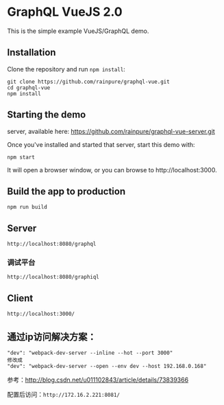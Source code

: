 # GraphQL VueJS 2.0 

This is the simple example VueJS/GraphQL demo.

## Installation

Clone the repository and run `npm install`:

```
git clone https://github.com/rainpure/graphql-vue.git
cd graphql-vue
npm install
```

## Starting the demo

server, available here: https://github.com/rainpure/graphql-vue-server.git

Once you've installed and started that server, start this demo with:

```
npm start
```

It will open a browser window, or you can browse to http://localhost:3000.


## Build the app to production

```
npm run build
```

## Server ##

`http://localhost:8080/graphql`

### 调试平台 ###

`http://localhost:8080/graphiql`

## Client ##

`http://localhost:3000/`


## 通过ip访问解决方案：

```
"dev": "webpack-dev-server --inline --hot --port 3000"
修改成
"dev": "webpack-dev-server --open --env dev --host 192.168.0.168"
```

参考：http://blog.csdn.net/u011102843/article/details/73839366

配置后访问：`http://172.16.2.221:8081/`
